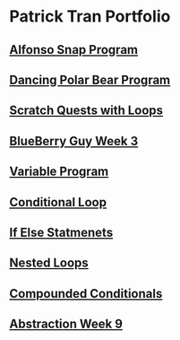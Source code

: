 # Patrick Tran Portfolio

## [Alfonso Snap Program](https://www.youtube.com/watch?v=bqmAMXBz6Nw&ab_channel=PatrickTran)

## [Dancing Polar Bear Program](https://www.youtube.com/watch?v=XCGolzBxHMU&ab_channel=PatrickTran)

## [Scratch Quests with Loops](https://www.youtube.com/watch?v=Ijpet4--F8M&ab_channel=PatrickTran)

## [BlueBerry Guy Week 3](https://www.youtube.com/watch?v=kMYwPPFrlns&ab_channel=PatrickTran)

## [Variable Program](https://www.youtube.com/watch?v=ZOgUI8maUWI&ab_channel=PatrickTran)

## [Conditional Loop](https://www.youtube.com/watch?v=UimyAgxhl-I&ab_channel=PatrickTran)

## [If Else Statmenets](https://www.youtube.com/watch?v=QcYNOFM3TmM&ab_channel=PatrickTran)

## [Nested Loops](https://www.youtube.com/watch?v=YIWjMvPForg&ab_channel=PatrickTran)

## [Compounded Conditionals](https://www.youtube.com/watch?v=sumvqjiHpw0&ab_channel=PatrickTran)

## [Abstraction Week 9](https://www.youtube.com/watch?v=7Sn-OKgwv6g&ab_channel=PatrickTran)
